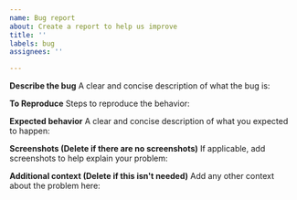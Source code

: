 ```yaml
---
name: Bug report
about: Create a report to help us improve
title: ''
labels: bug
assignees: ''

---
```


**Describe the bug**
A clear and concise description of what the bug is:

**To Reproduce**
Steps to reproduce the behavior:

**Expected behavior**
A clear and concise description of what you expected to happen:

**Screenshots (Delete if there are no screenshots)**
If applicable, add screenshots to help explain your problem:

**Additional context (Delete if this isn't needed)**
Add any other context about the problem here:
